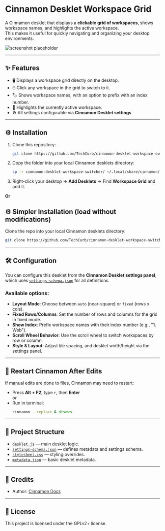 # Cinnamon Desklet Workspace Grid

A Cinnamon desklet that displays a **clickable grid of workspaces**, shows workspace names, and highlights the active workspace.  
This makes it useful for quickly navigating and organizing your desktop environments.

![screenshot placeholder](icon.png)

---

## ✨ Features

- 🖥️ Displays a workspace grid directly on the desktop.
- 🖱️ Click any workspace in the grid to switch to it.
- 🏷️ Shows workspace names, with an option to prefix with an index number.
- 🎨 Highlights the currently active workspace.
- ⚙️ All settings configurable via **Cinnamon Desklet settings**.

---

## ⚙️ Installation

1. Clone this repository:
   ```bash
   git clone https://github.com/TechCurb/cinnamon-desklet-workspace-switcher.git
   ```
2. Copy the folder into your local Cinnamon desklets directory:
   ```bash
   cp -r cinnamon-desklet-workspace-switcher/ ~/.local/share/cinnamon/desklets/workspace-grid-desklet@curb.software
   ```
3. Right-click your desktop → **Add Desklets** → Find **Workspace Grid** and add it.  

**Or**

## ⚙️ Simpler Installation (load without modifications)
Clone the repo into your local Cinnamon desklets directory:
   ```bash
   git clone https://github.com/TechCurb/cinnamon-desklet-workspace-switcher.git ~/.local/share/cinnamon/desklets/workspace-grid-desklet@curb.software
   ```

---

## 🛠️ Configuration

You can configure this desklet from the **Cinnamon Desklet settings panel**, which uses [`settings-schema.json`](settings-schema.json) for all definitions.  

### Available options:
- **Layout Mode**: Choose between `auto` (near-square) or `fixed` (rows x cols).
- **Fixed Rows/Columns**: Set the number of rows and columns for the grid in fixed mode.
- **Show Index**: Prefix workspace names with their index number (e.g., "1. Web").
- **Scroll Wheel Behavior**: Use the scroll wheel to switch workspaces by row or column.
- **Style & Layout**: Adjust tile spacing, and desklet width/height via the settings panel.

---

## 🔄 Restart Cinnamon After Edits

If manual edits are done to files, Cinnamon may need to restart:  
- Press **Alt + F2**, type `r`, then **Enter**  
_or_  
- Run in terminal:  
  ```bash
  cinnamon --replace & disown
  ```

---

## 📂 Project Structure

- [`desklet.js`](desklet.js) — main desklet logic.
- [`settings-schema.json`](settings-schema.json) — defines metadata and settings schema.
- [`stylesheet.css`](stylesheet.css) — styling overrides.
- [`metadata.json`](metadata.json) — basic desklet metadata.

---

## 🙌 Credits


- Author: [Cinnamon Docs](https://github.com/TechCurb)

---

## 📜 License

This project is licensed under the GPLv2+ license.